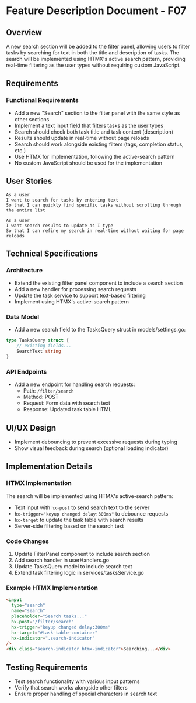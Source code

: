 # Feature Description Document - F07

## Overview
A new search section will be added to the filter panel, allowing users to filter tasks by searching for text in both the title and description of tasks. The search will be implemented using HTMX's active search pattern, providing real-time filtering as the user types without requiring custom JavaScript.

## Requirements
### Functional Requirements
- Add a new "Search" section to the filter panel with the same style as other sections
- Implement a text input field that filters tasks as the user types
- Search should check both task title and task content (description)
- Results should update in real-time without page reloads
- Search should work alongside existing filters (tags, completion status, etc.)
- Use HTMX for implementation, following the active-search pattern
- No custom JavaScript should be used for the implementation

## User Stories
```
As a user
I want to search for tasks by entering text
So that I can quickly find specific tasks without scrolling through the entire list
```

```
As a user
I want search results to update as I type
So that I can refine my search in real-time without waiting for page reloads
```

## Technical Specifications
### Architecture
- Extend the existing filter panel component to include a search section
- Add a new handler for processing search requests
- Update the task service to support text-based filtering
- Implement using HTMX's active-search pattern

### Data Model
- Add a new search field to the TasksQuery struct in models/settings.go:
```go
type TasksQuery struct {
    // existing fields...
    SearchText string
}
```

### API Endpoints
- Add a new endpoint for handling search requests:
  - Path: `/filter/search`
  - Method: POST
  - Request: Form data with search text
  - Response: Updated task table HTML

## UI/UX Design
- Implement debouncing to prevent excessive requests during typing
- Show visual feedback during search (optional loading indicator)

## Implementation Details
### HTMX Implementation
The search will be implemented using HTMX's active-search pattern:
- Text input with `hx-post` to send search text to the server
- `hx-trigger="keyup changed delay:300ms"` to debounce requests
- `hx-target` to update the task table with search results
- Server-side filtering based on the search text

### Code Changes
1. Update FilterPanel component to include search section
2. Add search handler in userHandlers.go
3. Update TasksQuery model to include search text
4. Extend task filtering logic in services/tasksService.go

### Example HTMX Implementation
```html
<input
  type="search"
  name="search"
  placeholder="Search tasks..."
  hx-post="/filter/search"
  hx-trigger="keyup changed delay:300ms"
  hx-target="#task-table-container"
  hx-indicator=".search-indicator"
/>
<div class="search-indicator htmx-indicator">Searching...</div>
```

## Testing Requirements
- Test search functionality with various input patterns
- Verify that search works alongside other filters
- Ensure proper handling of special characters in search text
